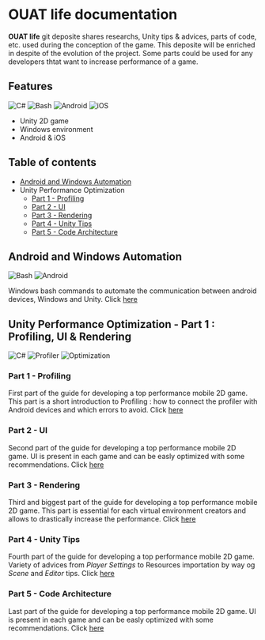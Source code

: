# OUAT life documentation

**OUAT life** git deposite shares researchs, Unity tips & advices, parts of code, etc. used during the conception of the game. This deposite will be enriched in despite of the evolution of the project. Some parts could be used for any developers thtat want to increase performance of a game.

## Features

![C#](https://img.shields.io/badge/Unity-Csharp-purple.svg) ![Bash](https://img.shields.io/badge/Windows-Bash-black.svg) ![Android](https://img.shields.io/badge/Mobile-Android-brightgreen.svg) ![iOS](https://img.shields.io/badge/Mobile-iOS-red.svg)

* Unity 2D game
* Windows environment
* Android & iOS

## Table of contents
* [Android and Windows Automation](#android-and-windows-automation)
* Unity Performance Optimization
  * [Part 1 - Profiling](#part-1--profiling)
  * [Part 2 - UI](#part-1--ui)
  * [Part 3 - Rendering](#part-3--rendering)
  * [Part 4 - Unity Tips](#part-4--unity-tips)
  * [Part 5 - Code Architecture](#part-4--code-architecture)

## Android and Windows Automation

![Bash](https://img.shields.io/badge/Windows-Bash-black.svg) ![Android](https://img.shields.io/badge/Mobile-Android-brightgreen.svg)

Windows bash commands to automate the communication between android devices, Windows and Unity. Click [here](Documents/Android-and-Windows-Automation.md)

## Unity Performance Optimization - Part 1 : Profiling, UI & Rendering

![C#](https://img.shields.io/badge/Unity-Csharp-purple.svg) 
![Profiler](https://img.shields.io/badge/Unity-Profiler-orange.svg)
![Optimization](https://img.shields.io/badge/Unity-Optimization-blue.svg)

### Part 1 - Profiling

First part of the guide for developing a top performance mobile 2D game. This part is a short introduction to Profiling : how to connect the profiler with Android devices and which errors to avoid. Click [here](Documents/Unity-Performance-Optimization-Part1.md)

### Part 2 - UI

Second part of the guide for developing a top performance mobile 2D game. UI is present in each game and can be easly optimized with some recommendations. Click [here](Documents/Unity-Performance-Optimization-Part2.md)

### Part 3 - Rendering

Third and biggest part of the guide for developing a top performance mobile 2D game. This part is essential for each virtual environment creators and allows to drastically increase the performance. Click [here](Documents/Unity-Performance-Optimization-Part3.md)

### Part 4 - Unity Tips

Fourth part of the guide for developing a top performance mobile 2D game. Variety of advices from *Player Settings* to Resources importation by way og *Scene* and *Editor* tips. Click [here](Documents/Unity-Performance-Optimization-Part4.md)

### Part 5 - Code Architecture

Last part of the guide for developing a top performance mobile 2D game. UI is present in each game and can be easly optimized with some recommendations. Click [here](Documents/Unity-Performance-Optimization-Part5.md)

